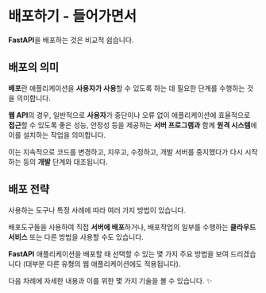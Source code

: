 # 배포하기 - 들어가면서

**FastAPI**을 배포하는 것은 비교적 쉽습니다.

## 배포의 의미

**배포**란 애플리케이션을 **사용자가 사용**할 수 있도록 하는 데 필요한 단계를 수행하는 것을 의미합니다.

**웹 API**의 경우, 일반적으로 **사용자**가 중단이나 오류 없이 애플리케이션에 효율적으로 **접근**할 수 있도록 좋은 성능, 안정성 등을 제공하는 **서버 프로그램과** 함께 **원격 시스템**에 이를 설치하는 작업을 의미합니다.

이는 지속적으로 코드를 변경하고, 지우고, 수정하고, 개발 서버를 중지했다가 다시 시작하는 등의 **개발** 단계와 대조됩니다.

## 배포 전략

사용하는 도구나 특정 사례에 따라 여러 가지 방법이 있습니다.

배포도구들을 사용하여 직접 **서버에 배포**하거나, 배포작업의 일부를 수행하는 **클라우드 서비스** 또는 다른 방법을 사용할 수도 있습니다.

**FastAPI** 애플리케이션을 배포할 때 선택할 수 있는 몇 가지 주요 방법을 보여 드리겠습니다 (대부분 다른 유형의 웹 애플리케이션에도 적용됩니다).

다음 차례에 자세한 내용과 이를 위한 몇 가지 기술을 볼 수 있습니다. ✨
